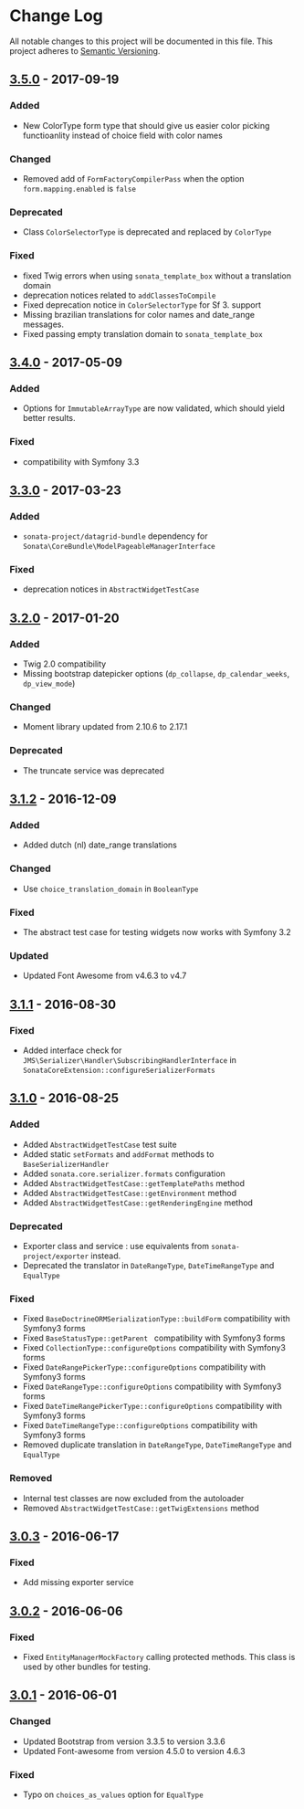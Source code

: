 # Change Log
All notable changes to this project will be documented in this file.
This project adheres to [Semantic Versioning](http://semver.org/).

## [3.5.0](https://github.com/sonata-project/SonataCoreBundle/compare/3.4.0...3.5.0) - 2017-09-19
### Added
- New ColorType form type that should give us easier color picking functioanlity instead of choice field with color names

### Changed
- Removed add of `FormFactoryCompilerPass` when the option `form.mapping.enabled` is `false`

### Deprecated
- Class `ColorSelectorType` is deprecated and replaced by `ColorType`

### Fixed
- fixed Twig errors when using `sonata_template_box` without a translation domain
- deprecation notices related to `addClassesToCompile`
- Fixed deprecation notice in `ColorSelectorType` for Sf 3. support
- Missing brazilian translations for color names and date_range messages.
- Fixed passing empty translation domain to `sonata_template_box`

## [3.4.0](https://github.com/sonata-project/SonataCoreBundle/compare/3.3.0...3.4.0) - 2017-05-09
### Added
- Options for `ImmutableArrayType` are now validated, which should yield better results.

### Fixed
- compatibility with Symfony 3.3

## [3.3.0](https://github.com/sonata-project/SonataCoreBundle/compare/3.2.0...3.3.0) - 2017-03-23
### Added
- `sonata-project/datagrid-bundle` dependency for `Sonata\CoreBundle\ModelPageableManagerInterface`

### Fixed
- deprecation notices in `AbstractWidgetTestCase`

## [3.2.0](https://github.com/sonata-project/SonataCoreBundle/compare/3.1.2...3.2.0) - 2017-01-20
### Added
- Twig 2.0 compatibility
- Missing bootstrap datepicker options (`dp_collapse`, `dp_calendar_weeks`, `dp_view_mode`)

### Changed
- Moment library updated from 2.10.6 to 2.17.1

### Deprecated
- The truncate service was deprecated

## [3.1.2](https://github.com/sonata-project/SonataCoreBundle/compare/3.1.1...3.1.2) - 2016-12-09
### Added
- Added dutch (nl) date_range translations

### Changed
 - Use `choice_translation_domain` in `BooleanType`

### Fixed
- The abstract test case for testing widgets now works with Symfony 3.2

### Updated
- Updated Font Awesome from v4.6.3 to v4.7

## [3.1.1](https://github.com/sonata-project/SonataCoreBundle/compare/3.1.0...3.1.1) - 2016-08-30
### Fixed
- Added interface check for `JMS\Serializer\Handler\SubscribingHandlerInterface` in `SonataCoreExtension::configureSerializerFormats`

## [3.1.0](https://github.com/sonata-project/SonataCoreBundle/compare/3.0.3...3.1.0) - 2016-08-25
### Added
- Added `AbstractWidgetTestCase` test suite
- Added static `setFormats` and `addFormat` methods to `BaseSerializerHandler`
- Added `sonata.core.serializer.formats` configuration
- Added `AbstractWidgetTestCase::getTemplatePaths` method
- Added `AbstractWidgetTestCase::getEnvironment` method
- Added `AbstractWidgetTestCase::getRenderingEngine` method

### Deprecated
- Exporter class and service : use equivalents from `sonata-project/exporter` instead.
- Deprecated the translator in `DateRangeType`, `DateTimeRangeType` and `EqualType`

### Fixed
- Fixed `BaseDoctrineORMSerializationType::buildForm` compatibility with Symfony3 forms
- Fixed `BaseStatusType::getParent ` compatibility with Symfony3 forms
- Fixed `CollectionType::configureOptions` compatibility with Symfony3 forms
- Fixed `DateRangePickerType::configureOptions` compatibility with Symfony3 forms
- Fixed `DateRangeType::configureOptions` compatibility with Symfony3 forms
- Fixed `DateTimeRangePickerType::configureOptions` compatibility with Symfony3 forms
- Fixed `DateTimeRangeType::configureOptions` compatibility with Symfony3 forms
- Removed duplicate translation in `DateRangeType`, `DateTimeRangeType` and `EqualType`

### Removed
- Internal test classes are now excluded from the autoloader
- Removed `AbstractWidgetTestCase::getTwigExtensions` method

## [3.0.3](https://github.com/sonata-project/SonataCoreBundle/compare/3.0.2...3.0.3) - 2016-06-17
### Fixed
- Add missing exporter service

## [3.0.2](https://github.com/sonata-project/SonataCoreBundle/compare/3.0.1...3.0.2) - 2016-06-06
### Fixed
- Fixed `EntityManagerMockFactory` calling protected methods. This class is used by other bundles for testing.

## [3.0.1](https://github.com/sonata-project/SonataCoreBundle/compare/3.0.0...3.0.1) - 2016-06-01
### Changed
- Updated Bootstrap from version 3.3.5 to version 3.3.6
- Updated Font-awesome from version 4.5.0 to version 4.6.3

### Fixed
- Typo on `choices_as_values` option for `EqualType`
